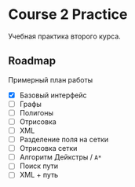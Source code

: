 # Course 2 Practice

Учебная практика второго курса.

## Roadmap

Примерный план работы

- [x] Базовый интерфейс
- [ ] Графы
- [ ] Полигоны
- [ ] Отрисовка
- [ ] XML
- [ ] Разделение поля на сетки
- [ ] Отрисовка сетки
- [ ] Алгоритм Дейкстры / `A*`
- [ ] Поиск пути
- [ ] XML + путь
